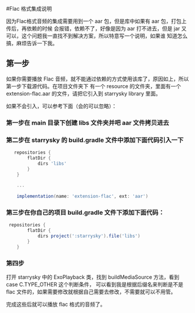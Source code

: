#Flac 格式集成说明

因为Flac格式音频的集成需要用到一个 aar 包，但是库中如果有 aar 包，打包上传后，再依赖的时候
会报错，依赖不了，好像是因为 aar 打不进去，但是 jar 又可以，这个问题我一直找不到解决方案，所以特意写一个说明，如果谁
知道怎么搞，麻烦告诉一下我。

## 第一步
如果你需要播放 Flac 音频，就不能通过依赖的方式使用该库了，原因如上，所以第一步下载源代码。在项目文件夹下
有一个 resource 的文件夹，里面有一个 extension-flac.aar 的文件，请把它引入到 starrysky library 里面。  

如果不会引入，可以参考下面（会的可以忽略）：

### 第一步在 main 目录下创建 libs 文件夹并吧 aar 文件拷贝进去

### 第二步在 starrysky 的 build.gradle 文件中添加下面代码引入一下
```groovy
   repositories {
        flatDir {
            dirs 'libs' 
        }
    }
    
    ...
    
    implementation(name: 'extension-flac', ext: 'aar')
```

### 第三步在你自己的项目 build.gradle 文件下添加下面代码：

```groovy
 repositories {
        flatDir {
            dirs project(':starrysky').file('libs')
        }
    }
```

### 第四步

打开 starrysky 中的 ExoPlayback 类，找到 buildMediaSource 方法，看到 case C.TYPE_OTHER 这个判断条件，
可以看到我是根据后缀名来判断是不是 flac 文件的，如果需要修改就根据自己需要去修改，不需要就可以不用管。

完成这些后就可以播放 flac 格式的音频了。

